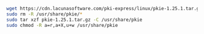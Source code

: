 ﻿```sh
wget https://cdn.lacunasoftware.com/pki-express/linux/pkie-1.25.1.tar.gz
sudo rm -R /usr/share/pkie/*
sudo tar xzf pkie-1.25.1.tar.gz -C /usr/share/pkie
sudo chmod -R a=r,a+X,u+w /usr/share/pkie
```
